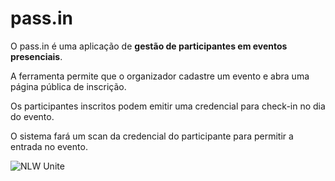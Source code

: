 # pass.in

O pass.in é uma aplicação de **gestão de participantes em eventos presenciais**. 

A ferramenta permite que o organizador cadastre um evento e abra uma página pública de inscrição.

Os participantes inscritos podem emitir uma credencial para check-in no dia do evento.

O sistema fará um scan da credencial do participante para permitir a entrada no evento.

![NLW Unite](https://cdn.discordapp.com/attachments/746478011070546121/1225163133182677033/Wallpaper-_2560x1600.png?ex=66202115&is=660dac15&hm=dfc33174595c8607ae497140b8d1a8ae154bd7ff9e29be6e6dd3ba1fc3a4a5ea&)